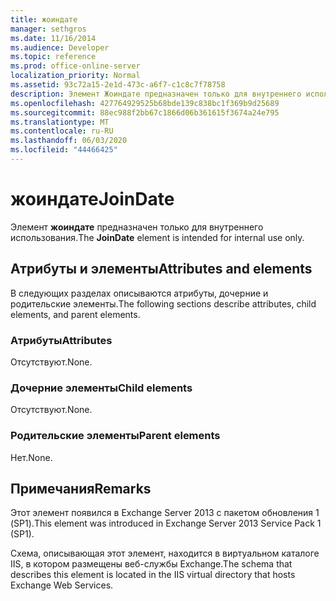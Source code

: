 ```yaml
---
title: жоиндате
manager: sethgros
ms.date: 11/16/2014
ms.audience: Developer
ms.topic: reference
ms.prod: office-online-server
localization_priority: Normal
ms.assetid: 93c72a15-2e1d-473c-a6f7-c1c8c7f78758
description: Элемент Жоиндате предназначен только для внутреннего использования.
ms.openlocfilehash: 427764929525b68bde139c838bc1f369b9d25689
ms.sourcegitcommit: 88ec988f2bb67c1866d06b361615f3674a24e795
ms.translationtype: MT
ms.contentlocale: ru-RU
ms.lasthandoff: 06/03/2020
ms.locfileid: "44466425"
---
```

# <a name="joindate"></a><span data-ttu-id="73e33-103">жоиндате</span><span class="sxs-lookup"><span data-stu-id="73e33-103">JoinDate</span></span>

<span data-ttu-id="73e33-104">Элемент **жоиндате** предназначен только для внутреннего использования.</span><span class="sxs-lookup"><span data-stu-id="73e33-104">The **JoinDate** element is intended for internal use only.</span></span> 

## <a name="attributes-and-elements"></a><span data-ttu-id="73e33-105">Атрибуты и элементы</span><span class="sxs-lookup"><span data-stu-id="73e33-105">Attributes and elements</span></span>

<span data-ttu-id="73e33-106">В следующих разделах описываются атрибуты, дочерние и родительские элементы.</span><span class="sxs-lookup"><span data-stu-id="73e33-106">The following sections describe attributes, child elements, and parent elements.</span></span>
  
### <a name="attributes"></a><span data-ttu-id="73e33-107">Атрибуты</span><span class="sxs-lookup"><span data-stu-id="73e33-107">Attributes</span></span>

<span data-ttu-id="73e33-108">Отсутствуют.</span><span class="sxs-lookup"><span data-stu-id="73e33-108">None.</span></span>
  
### <a name="child-elements"></a><span data-ttu-id="73e33-109">Дочерние элементы</span><span class="sxs-lookup"><span data-stu-id="73e33-109">Child elements</span></span>

<span data-ttu-id="73e33-110">Отсутствуют.</span><span class="sxs-lookup"><span data-stu-id="73e33-110">None.</span></span>
  
### <a name="parent-elements"></a><span data-ttu-id="73e33-111">Родительские элементы</span><span class="sxs-lookup"><span data-stu-id="73e33-111">Parent elements</span></span>

<span data-ttu-id="73e33-112">Нет.</span><span class="sxs-lookup"><span data-stu-id="73e33-112">None.</span></span>
  
## <a name="remarks"></a><span data-ttu-id="73e33-113">Примечания</span><span class="sxs-lookup"><span data-stu-id="73e33-113">Remarks</span></span>

<span data-ttu-id="73e33-114">Этот элемент появился в Exchange Server 2013 с пакетом обновления 1 (SP1).</span><span class="sxs-lookup"><span data-stu-id="73e33-114">This element was introduced in Exchange Server 2013 Service Pack 1 (SP1).</span></span>
  
<span data-ttu-id="73e33-115">Схема, описывающая этот элемент, находится в виртуальном каталоге IIS, в котором размещены веб-службы Exchange.</span><span class="sxs-lookup"><span data-stu-id="73e33-115">The schema that describes this element is located in the IIS virtual directory that hosts Exchange Web Services.</span></span>
  

